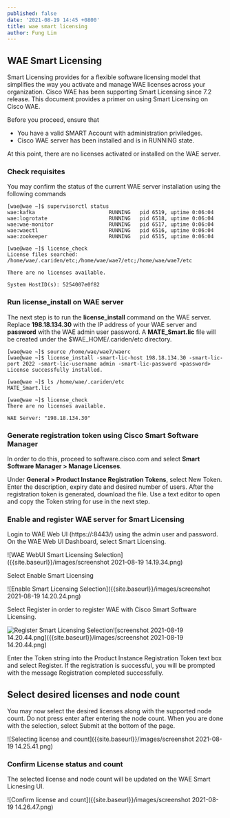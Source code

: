 ```yaml
---
published: false
date: '2021-08-19 14:45 +0800'
title: wae smart licensing
author: Fung Lim
---
```

## WAE Smart Licensing

Smart Licensing provides for a flexible software licensing model that simplifies the way you activate and manage WAE licenses across your organization. Cisco WAE has been supporting Smart Licensing since 7.2 release. This document provides a primer on using Smart Licensing on Cisco WAE.

Before you proceed, ensure that
* You have a valid SMART Account with administration priviledges.
* Cisco WAE server has been installed and is in RUNNING state.

At this point, there are no licenses activated or installed on the WAE server.



### Check requisites

You may confirm the status of the current WAE server installation using the following commands
```
[wae@wae ~]$ supervisorctl status
wae:kafka                        RUNNING   pid 6519, uptime 0:06:04
wae:logrotate                    RUNNING   pid 6518, uptime 0:06:04
wae:wae-monitor                  RUNNING   pid 6517, uptime 0:06:04
wae:waectl                       RUNNING   pid 6516, uptime 0:06:04
wae:zookeeper                    RUNNING   pid 6515, uptime 0:06:04
```
```
[wae@wae ~]$ license_check
License files searched:
/home/wae/.cariden/etc;/home/wae/wae7/etc;/home/wae/wae7/etc

There are no licenses available.

System HostID(s): 5254007e0f82
```


### Run license_install on WAE server

The next step is to run the **license_install** command on the WAE server. Replace **198.18.134.30** with the IP address of your WAE server and **password** with the WAE admin user password. A **MATE_Smart.lic** file will be created under the $WAE_HOME/.cariden/etc directory.

```
[wae@wae ~]$ source /home/wae/wae7/waerc
[wae@wae ~]$ license_install -smart-lic-host 198.18.134.30 -smart-lic-port 2022 -smart-lic-username admin -smart-lic-password <password>
License successfully installed.

[wae@wae ~]$ ls /home/wae/.cariden/etc
MATE_Smart.lic

[wae@wae ~]$ license_check
There are no licenses available.

WAE Server: "198.18.134.30"
```


### Generate registration token using Cisco Smart Software Manager

In order to do this, proceed to software.cisco.com and select **Smart Software Manager > Manage Licenses**. 

Under **General > Product Instance Registration Tokens**, select New Token. Enter the description, expiry date and desired number of users. After the registration token is generated, download the  file. Use a text editor to open and copy the Token string for use in the next step.



### Enable and register WAE server for Smart Licensing 

Login to WAE Web UI (https://<wae-ip-address>:8443/) using the admin user and password. On the WAE Web UI Dashboard, select Smart Licensing.
  
![WAE WebUI Smart Licensing Selection]({{site.baseurl}}/images/screenshot 2021-08-19 14.19.34.png)
  
Select Enable Smart Licensing
  
![Enable Smart Licensing Selection]({{site.baseurl}}/images/screenshot 2021-08-19 14.20.24.png)
  
Select Register in order to register WAE with Cisco Smart Software Licensing.
  
![Register Smart Licensing Selection]({{site.baseurl}}/images/screenshot%202021-08-19%2014.20.44.png)![screenshot 2021-08-19 14.20.44.png]({{site.baseurl}}/images/screenshot 2021-08-19 14.20.44.png)

  
Enter the Token string into the Product Instance Registration Token text box and select Register. If the registration is successful, you will be prompted with the message Registration completed successfully.

## Select desired licenses and node count
  
You may now select the desired licenses along with the supported node count. Do not press enter after entering the node count. When you are done with the selection, select Submit at the bottom of the page.
  
![Selecting license and count]({{site.baseurl}}/images/screenshot 2021-08-19 14.25.41.png)


### Confirm License status and count
  
The selected license and node count will be updated on the WAE Smart Licnesing UI. 
  

![Confirm license and count]({{site.baseurl}}/images/screenshot 2021-08-19 14.26.47.png)  





